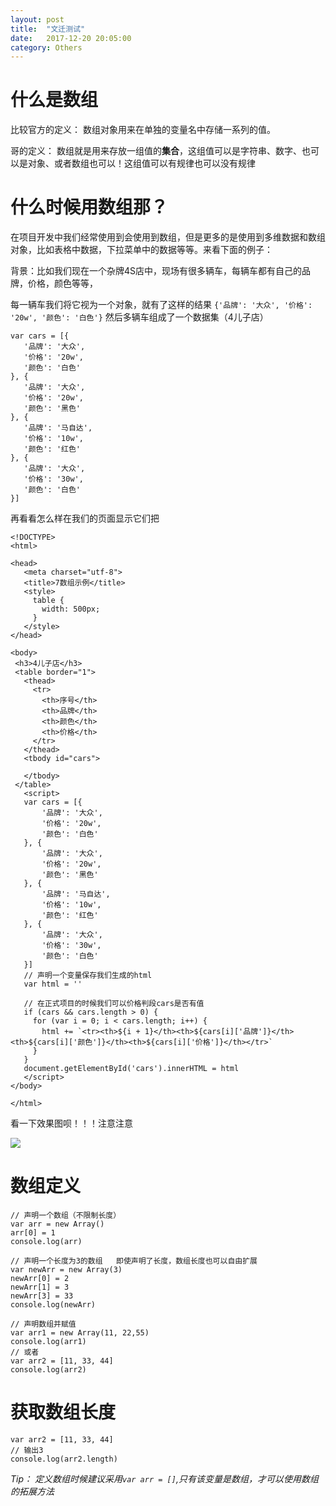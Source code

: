 ```yaml
---
layout: post
title:  "文迁测试"
date:   2017-12-20 20:05:00
category: Others
---
```


# 什么是数组

比较官方的定义： 数组对象用来在单独的变量名中存储一系列的值。

哥的定义： 数组就是用来存放一组值的**集合**，这组值可以是字符串、数字、也可以是对象、或者数组也可以！这组值可以有规律也可以没有规律

# 什么时候用数组那？

在项目开发中我们经常使用到会使用到数组，但是更多的是使用到多维数据和数组对象，比如表格中数据，下拉菜单中的数据等等。来看下面的例子：

 背景：比如我们现在一个杂牌4S店中，现场有很多辆车，每辆车都有自己的品牌，价格，颜色等等，
 
 每一辆车我们将它视为一个对象，就有了这样的结果
 `{'品牌': '大众', '价格': '20w', '颜色': '白色'}`
 然后多辆车组成了一个数据集（4儿子店）
 ~~~
 var cars = [{
    '品牌': '大众',
    '价格': '20w',
    '颜色': '白色'
}, {
    '品牌': '大众',
    '价格': '20w',
    '颜色': '黑色'
}, {
    '品牌': '马自达',
    '价格': '10w',
    '颜色': '红色'
}, {
    '品牌': '大众',
    '价格': '30w',
    '颜色': '白色'
}]
 ~~~
 再看看怎么样在我们的页面显示它们把
 ~~~
 <!DOCTYPE>
<html>

<head>
    <meta charset="utf-8">
    <title>7数组示例</title>
    <style>
      table {
        width: 500px;
      }
    </style>
</head>

<body>
  <h3>4儿子店</h3>
  <table border="1">
    <thead>
      <tr>
        <th>序号</th>
        <th>品牌</th>
        <th>颜色</th>
        <th>价格</th>
      </tr>
    </thead>
    <tbody id="cars">
      
    </tbody>
  </table>
    <script>
    var cars = [{
        '品牌': '大众',
        '价格': '20w',
        '颜色': '白色'
    }, {
        '品牌': '大众',
        '价格': '20w',
        '颜色': '黑色'
    }, {
        '品牌': '马自达',
        '价格': '10w',
        '颜色': '红色'
    }, {
        '品牌': '大众',
        '价格': '30w',
        '颜色': '白色'
    }]
    // 声明一个变量保存我们生成的html
    var html = ''

    // 在正式项目的时候我们可以价格判段cars是否有值
    if (cars && cars.length > 0) {
      for (var i = 0; i < cars.length; i++) {
        html += `<tr><th>${i + 1}</th><th>${cars[i]['品牌']}</th><th>${cars[i]['颜色']}</th><th>${cars[i]['价格']}</th></tr>`
      }
    }
    document.getElementById('cars').innerHTML = html
    </script>
</body>

</html>
 ~~~
看一下效果图呗！！！注意注意

![](images/数组示例.png)
# 数组定义

~~~
// 声明一个数组（不限制长度）
var arr = new Array()
arr[0] = 1
console.log(arr)

// 声明一个长度为3的数组   即使声明了长度，数组长度也可以自由扩展
var newArr = new Array(3)
newArr[0] = 2
newArr[1] = 3
newArr[3] = 33
console.log(newArr)

// 声明数组并赋值
var arr1 = new Array(11, 22,55)
console.log(arr1)
// 或者
var arr2 = [11, 33, 44]
console.log(arr2)
~~~

# 获取数组长度
~~~
var arr2 = [11, 33, 44]
// 输出3
console.log(arr2.length)
~~~
*Tip： 定义数组时候建议采用`var arr = []`,只有该变量是数组，才可以使用数组的拓展方法*